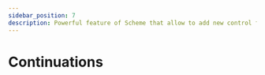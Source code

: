 ```yaml
---
sidebar_position: 7
description: Powerful feature of Scheme that allow to add new control flows
---
```


# Continuations
